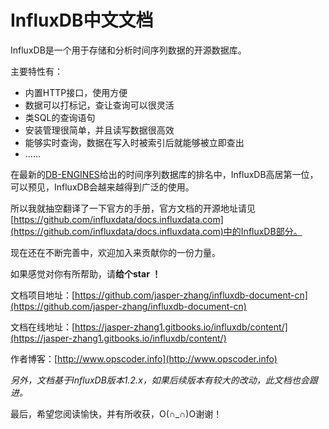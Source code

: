 # InfluxDB中文文档

InfluxDB是一个用于存储和分析时间序列数据的开源数据库。

主要特性有：  

* 内置HTTP接口，使用方便
* 数据可以打标记，查让查询可以很灵活
* 类SQL的查询语句
* 安装管理很简单，并且读写数据很高效
* 能够实时查询，数据在写入时被索引后就能够被立即查出
* ……

在最新的[DB-ENGINES](https://db-engines.com/en/ranking/time+series+dbms)给出的时间序列数据库的排名中，InfluxDB高居第一位，可以预见，InfluxDB会越来越得到广泛的使用。

所以我就抽空翻译了一下官方的手册，官方文档的开源地址请见[https://github.com/influxdata/docs.influxdata.com](https://github.com/influxdata/docs.influxdata.com)中的InfluxDB部分。

现在还在不断完善中，欢迎加入来贡献你的一份力量。

如果感觉对你有所帮助，请**给个star ！**

文档项目地址：[https://github.com/jasper-zhang/influxdb-document-cn](https://github.com/jasper-zhang/influxdb-document-cn)

文档在线地址：[https://jasper-zhang1.gitbooks.io/influxdb/content/](https://jasper-zhang1.gitbooks.io/influxdb/content/)

作者博客：[http://www.opscoder.info](http://www.opscoder.info)

*另外，文档基于InfluxDB版本1.2.x，如果后续版本有较大的改动，此文档也会跟进。*

最后，希望您阅读愉快，并有所收获，O(∩_∩)O谢谢！